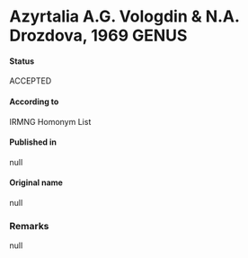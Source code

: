# Azyrtalia A.G. Vologdin & N.A. Drozdova, 1969 GENUS

#### Status
ACCEPTED

#### According to
IRMNG Homonym List

#### Published in
null

#### Original name
null

### Remarks
null